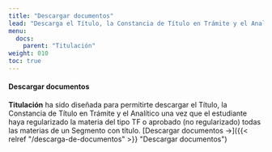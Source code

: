 ```yaml
---
title: "Descargar documentos"
lead: "Descarga el Título, la Constancia de Título en Trámite y el Analítico una vez que el estudiante haya regularizado la materia del tipo TF o aprobado (no regularizado) todas las materias de un Segmento con título."
menu:
  docs:
    parent: "Titulación"
weight: 010
toc: true
---
```


#### Descargar documentos

**Titulación** ha sido diseñada para permitirte descargar el Título, la Constancia de Título en Trámite y el Analítico una vez que el estudiante haya regularizado la materia del tipo TF o aprobado (no regularizado) todas las materias de un Segmento con título. [Descargar documentos →]({{< relref "/descarga-de-documentos" >}} "Descargar documentos")